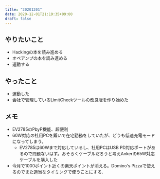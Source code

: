```yaml
---
title: "20201201"
date: 2020-12-01T21:19:35+09:00
draft: false
---
```


## やりたいこと
* Hackingの本を読み進める 
* オペアンプの本を読み進める
* 運動する

## やったこと
* 運動した
* 会社で管理しているLimitCheckツールの改良版を作り始めた

## メモ
* EV2785のPbyP機能、超便利
* 60W対応の社用PCを繋いで在宅勤務をしていたが、どうも低速充電モードになってしまう。
  * EV2785は60Wまで対応しているし、社用PCはUSB PD対応ポートがあるので問題ないはず。おそらくケーブルだろうと考えAnkerの65W対応ケーブルを購入した
* 今月で1000ポイント近くの楽天ポイントが消える。Domino's Pizzaで使えるのでまた適当なタイミングで使うことにする.
